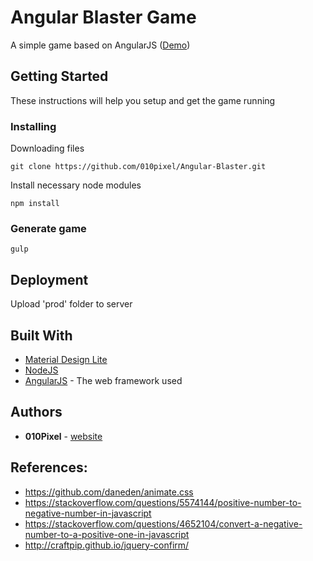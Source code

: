 # Angular Blaster Game

A simple game based on AngularJS ([Demo](http://code-dude.com/tests/prod/))

## Getting Started

These instructions will help you setup and get the game running

### Installing

Downloading files

```
git clone https://github.com/010pixel/Angular-Blaster.git
```

Install necessary node modules

```
npm install
```

### Generate game

```
gulp
```

## Deployment

Upload 'prod' folder to server

## Built With

* [Material Design Lite](https://getmdl.io/)
* [NodeJS](https://nodejs.org/en/)
* [AngularJS](https://angularjs.org/) - The web framework used

## Authors

* **010Pixel** - [website](https://ravigandhi.com/)

## References:
* https://github.com/daneden/animate.css
* https://stackoverflow.com/questions/5574144/positive-number-to-negative-number-in-javascript
* https://stackoverflow.com/questions/4652104/convert-a-negative-number-to-a-positive-one-in-javascript
* http://craftpip.github.io/jquery-confirm/

